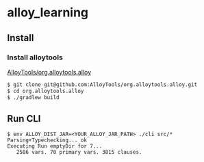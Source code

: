 # alloy_learning

## Install

### Install alloytools

[AlloyTools/org\.alloytools\.alloy](https://github.com/AlloyTools/org.alloytools.alloy)

```sh
$ git clone git@github.com:AlloyTools/org.alloytools.alloy.git
$ cd org.alloytools.alloy
$ ./gradlew build
```

## Run CLI

```
$ env ALLOY_DIST_JAR=<YOUR_ALLOY_JAR_PATH> ./cli src/*
Parsing+Typechecking... ok
Executing Run emptyDir for 7...
   2586 vars. 70 primary vars. 3815 clauses.
```
